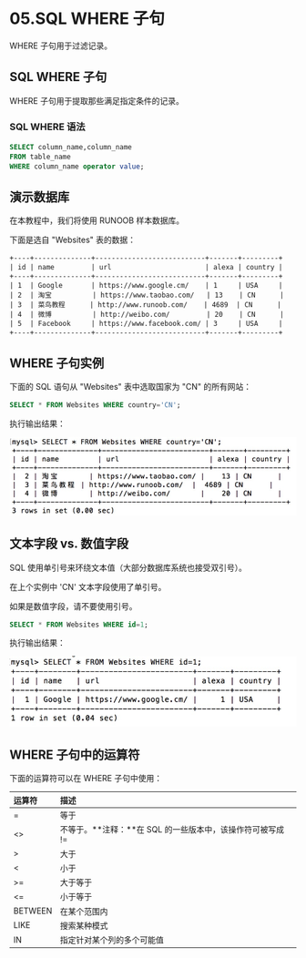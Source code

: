# 05.SQL WHERE 子句

WHERE 子句用于过滤记录。

## SQL WHERE 子句

WHERE 子句用于提取那些满足指定条件的记录。

### SQL WHERE 语法

```sql
SELECT column_name,column_name
FROM table_name
WHERE column_name operator value;
```

## 演示数据库

在本教程中，我们将使用 RUNOOB 样本数据库。

下面是选自 "Websites" 表的数据：

```
+----+--------------+---------------------------+-------+---------+
| id | name         | url                       | alexa | country |
+----+--------------+---------------------------+-------+---------+
| 1  | Google       | https://www.google.cm/    | 1     | USA     |
| 2  | 淘宝          | https://www.taobao.com/   | 13    | CN      |
| 3  | 菜鸟教程      | http://www.runoob.com/    | 4689  | CN      |
| 4  | 微博          | http://weibo.com/         | 20    | CN      |
| 5  | Facebook     | https://www.facebook.com/ | 3     | USA     |
+----+--------------+---------------------------+-------+---------+
```

## WHERE 子句实例

下面的 SQL 语句从 "Websites" 表中选取国家为 "CN" 的所有网站：

```sql
SELECT * FROM Websites WHERE country='CN';
```

执行输出结果：

<img src="\SQL\img\05_1.jpg">

## 文本字段 vs. 数值字段

SQL 使用单引号来环绕文本值（大部分数据库系统也接受双引号）。

在上个实例中 'CN' 文本字段使用了单引号。

如果是数值字段，请不要使用引号。

```sql
SELECT * FROM Websites WHERE id=1;
```

执行输出结果：

<img src="\SQL\img\05_2.jpg">

## WHERE 子句中的运算符

下面的运算符可以在 WHERE 子句中使用：

| 运算符  | 描述                                                       |
| :------ | :--------------------------------------------------------- |
| =       | 等于                                                       |
| <>      | 不等于。**注释：**在 SQL 的一些版本中，该操作符可被写成 != |
| >       | 大于                                                       |
| <       | 小于                                                       |
| >=      | 大于等于                                                   |
| <=      | 小于等于                                                   |
| BETWEEN | 在某个范围内                                               |
| LIKE    | 搜索某种模式                                               |
| IN      | 指定针对某个列的多个可能值                                 |